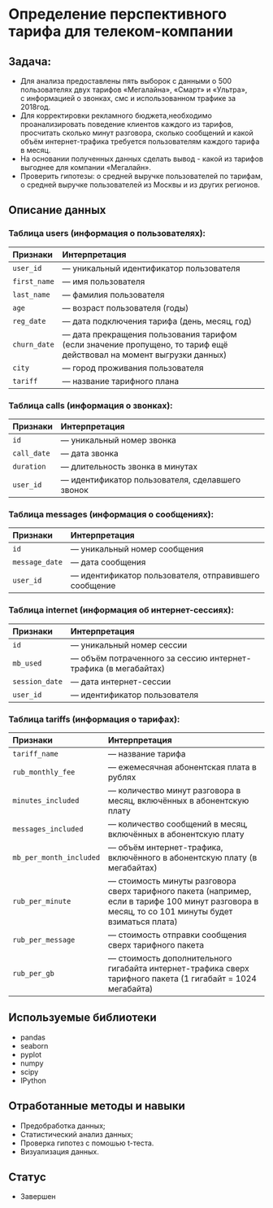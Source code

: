 # Определение перспективного тарифа для телеком-компании
## Задача:
* Для анализа предоставлены пять выборок с данными о 500 пользователях двух тарифов «Мегалайна», «Смарт» и «Ультра»,\
с информацией о звонках, смс и использованном трафике за 2018год.
* Для корректировки рекламного бюджета,необходимо проанализировать поведение клиентов каждого из тарифов, 
просчитать сколько минут разговора, сколько сообщений и какой объём интернет-трафика требуется пользователям каждого тарифа в месяц.
* На основании полученных данных сделать вывод - какой из тарифов выгоднее для компании «Мегалайн».
* Проверить гипотезы: о средней выручке пользователей по тарифам, о средней выручке пользователей из Москвы и из других регионов.
## Описание данных
### Таблица users (информация о пользователях):

|Признаки|Интерпретация|
|:--- |:----------- |
|`user_id`| — уникальный идентификатор пользователя|
|`first_name`| — имя пользователя|
|`last_name`| — фамилия пользователя|
|`age`| — возраст пользователя (годы)|
|`reg_date`| — дата подключения тарифа (день, месяц, год)|
|`churn_date`| — дата прекращения пользования тарифом (если значение пропущено, то тариф ещё действовал на момент выгрузки данных)|
|`city`| — город проживания пользователя|
|`tariff`| — название тарифного плана|
### Таблица calls (информация о звонках):

|Признаки|Интерпретация|
|:--- |:----------- |
|`id`| — уникальный номер звонка|
|`call_date`| — дата звонка|
|`duration`| — длительность звонка в минутах|
|`user_id`| — идентификатор пользователя, сделавшего звонок|
### Таблица messages (информация о сообщениях):

|Признаки|Интерпретация|
|:--- |:----------- |
|`id`| — уникальный номер сообщения|
|`message_date`| — дата сообщения|
|`user_id`| — идентификатор пользователя, отправившего сообщение|
### Таблица internet (информация об интернет-сессиях):

|Признаки|Интерпретация|
|:--- |:----------- |
|`id`| — уникальный номер сессии|
|`mb_used`| — объём потраченного за сессию интернет-трафика (в мегабайтах)|
|`session_date`| — дата интернет-сессии|
|`user_id`| — идентификатор пользователя|
### Таблица tariffs (информация о тарифах):

|Признаки|Интерпретация|
|:--- |:----------- |
|`tariff_name`| — название тарифа|
|`rub_monthly_fee`| — ежемесячная абонентская плата в рублях|
|`minutes_included`| — количество минут разговора в месяц, включённых в абонентскую плату|
|`messages_included`| — количество сообщений в месяц, включённых в абонентскую плату|
|`mb_per_month_included`| — объём интернет-трафика, включённого в абонентскую плату (в мегабайтах)|
|`rub_per_minute`| — стоимость минуты разговора сверх тарифного пакета (например, если в тарифе 100 минут разговора в месяц, то со 101 минуты будет взиматься плата)|
|`rub_per_message`| — стоимость отправки сообщения сверх тарифного пакета|
|`rub_per_gb`| — стоимость дополнительного гигабайта интернет-трафика сверх тарифного пакета (1 гигабайт = 1024 мегабайта)|

## Используемые библиотеки
* pandas
* seaborn
* pyplot
* numpy 
* scipy 
* IPython 
## Отработанные методы и навыки
* Предобработка данных;
* Статистический анализ данных;
* Проверка гипотез с помошью t-теста.
* Визуализация данных.
## Статус
* Завершен
